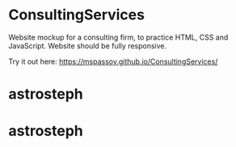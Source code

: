 # ConsultingServices
Website mockup for a consulting firm, to practice HTML, CSS and JavaScript. Website should be fully responsive. 

Try it out here:
https://mspassov.github.io/ConsultingServices/
# astrosteph
# astrosteph
